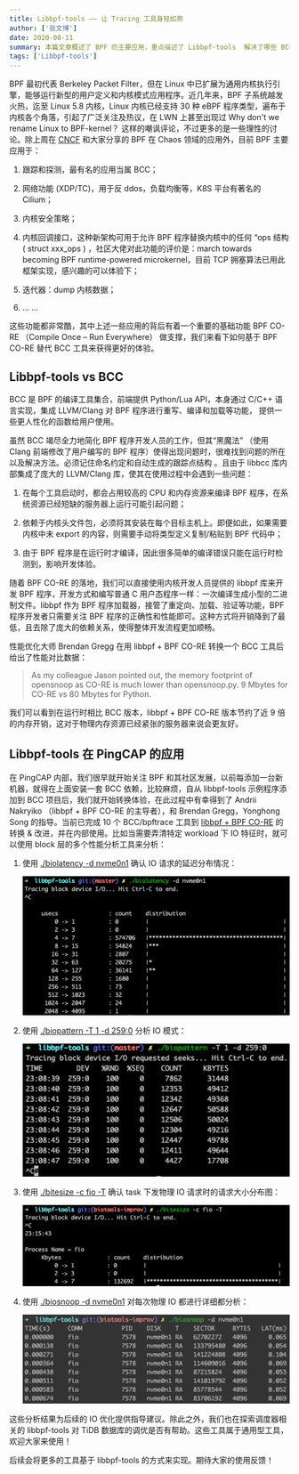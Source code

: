 ```yaml
---
title: Libbpf-tools —— 让 Tracing 工具身轻如燕
author: ['张文博']
date: 2020-08-11
summary: 本篇文章概述了 BPF 的主要应用，重点描述了 Libbpf-tools  解决了哪些 BCC 痛点以及在 PingCAP 内部的相关实践。
tags: ['Libbpf-tools']
---
```


BPF 最初代表 Berkeley Packet Filter，但在 Linux 中已扩展为通用内核执行引擎，能够运行新型的用户定义和内核模式应用程序。近几年来，BPF 子系统越发火热，迄至 Linux 5.8 内核，Linux 内核已经支持 30 种 eBPF 程序类型，遍布于内核各个角落，引起了广泛关注及热议，在 LWN 上甚至出现过 Why don't we rename Linux to BPF-kernel？ 这样的嘲讽评论，不过更多的是一些理性的讨论。除上周在 [CNCF](https://sched.co/cpDS) 和大家分享的 BPF 在 Chaos 领域的应用外，目前 BPF 主要应用于：

1. 跟踪和探测，最有名的应用当属 BCC；

2. 网络功能 (XDP/TC)，用于反 ddos，负载均衡等，K8S 平台有著名的 Cilium；

3. 内核安全策略；

4. 内核回调接口，这种新架构可用于允许 BPF 程序替换内核中的任何 “ops 结构 ( struct xxx_ops ) ，社区大佬对此功能的评价是：march towards becoming BPF runtime-powered microkernel，目前 TCP 拥塞算法已用此框架实现，感兴趣的可以体验下；

5. 迭代器：dump 内核数据；

6. … …

这些功能都非常酷，其中上述一些应用的背后有着一个重要的基础功能 BPF CO-RE （Compile Once – Run Everywhere） 做支撑，我们来看下如何基于 BPF CO-RE 替代 BCC 工具来获得更好的体验。

## Libbpf-tools vs BCC

BCC 是 BPF 的编译工具集合，前端提供 Python/Lua API，本身通过 C/C++ 语言实现，集成 LLVM/Clang 对 BPF 程序进行重写、编译和加载等功能， 提供一些更人性化的函数给用户使用。

虽然 BCC 竭尽全力地简化 BPF 程序开发人员的工作，但其“黑魔法” （使用 Clang 前端修改了用户编写的 BPF 程序）使得出现问题时，很难找到问题的所在以及解决方法。必须记住命名约定和自动生成的跟踪点结构 。且由于 libbcc 库内部集成了庞大的 LLVM/Clang 库，使其在使用过程中会遇到一些问题：

1. 在每个工具启动时，都会占用较高的 CPU 和内存资源来编译 BPF 程序，在系统资源已经短缺的服务器上运行可能引起问题；

2. 依赖于内核头文件包，必须将其安装在每个目标主机上。即便如此，如果需要内核中未 export 的内容，则需要手动将类型定义复制/粘贴到 BPF 代码中；

3. 由于 BPF 程序是在运行时才编译，因此很多简单的编译错误只能在运行时检测到，影响开发体验。

随着 BPF CO-RE 的落地，我们可以直接使用内核开发人员提供的 libbpf 库来开发 BPF 程序，开发方式和编写普通 C 用户态程序一样：一次编译生成小型的二进制文件。libbpf 作为 BPF 程序加载器，接管了重定向、加载、验证等功能，BPF 程序开发者只需要关注 BPF 程序的正确性和性能即可。这种方式将开销降到了最低，且去除了庞大的依赖关系，使得整体开发流程更加顺畅。

性能优化大师 Brendan Gregg 在用 libbpf + BPF CO-RE 转换一个 BCC 工具后给出了性能对比数据：

>As my colleague Jason pointed out, the memory footprint of opensnoop as CO-RE is much lower than opensnoop.py. 9 Mbytes for CO-RE vs 80 Mbytes for Python.

我们可以看到在运行时相比 BCC 版本，libbpf + BPF CO-RE 版本节约了近 9 倍的内存开销，这对于物理内存资源已经紧张的服务器来说会更友好。

## Libbpf-tools 在 PingCAP 的应用

在 PingCAP 内部，我们很早就开始关注 BPF 和其社区发展，以前每添加一台新机器，就得在上面安装一套 BCC 依赖，比较麻烦，自从 libbpf-tools 示例程序添加到 BCC 项目后，我们就开始转换体验，在此过程中有幸得到了 Andrii Nakryiko （libbpf + BPF CO-RE 的主导者），和 Brendan Gregg，Yonghong Song 的指导。当前已完成 10 个 BCC/bpftrace 工具到 [libbpf + BPF CO-RE](https://github.com/iovisor/bcc/tree/master/libbpf-tools) 的转换 & 改进，并在内部使用。比如当需要弄清特定 workload 下 IO 特征时，就可以使用 block 层的多个性能分析工具来分析：

1. 使用 [./biolatency -d nvme0n1](https://github.com/iovisor/bcc/blob/master/libbpf-tools/biolatency.bpf.c) 确认 IO 请求的延迟分布情况：

	![1-分析结果](media/libbpf-tools/1-分析结果.png)
	
2. 使用 [./biopattern -T 1 -d 259:0](https://github.com/iovisor/bcc/blob/master/libbpf-tools/biopattern.bpf.c) 分析 IO 模式：

	![2-分析结果](media/libbpf-tools/2-分析结果.png)
	
3. 使用 [./bitesize -c fio -T](https://github.com/iovisor/bcc/blob/master/libbpf-tools/bitesize.bpf.c) 确认 task 下发物理 IO 请求时的请求大小分布图：

	![3-分析结果](media/libbpf-tools/3-分析结果.png)
	
4. 使用 [./biosnoop -d nvme0n1](https://github.com/iovisor/bcc/blob/master/libbpf-tools/biosnoop.bpf.c) 对每次物理 IO 都进行详细都分析：

	![4-分析结果](media/libbpf-tools/4-分析结果.png)
	
这些分析结果为后续的 IO 优化提供指导建议。除此之外，我们也在探索调度器相关的 libbpf-tools 对 TiDB 数据库的调优是否有帮助。这些工具属于通用型工具，欢迎大家来使用！

后续会将更多的工具基于 libbpf-tools 的方式来实现。期待大家的使用反馈！